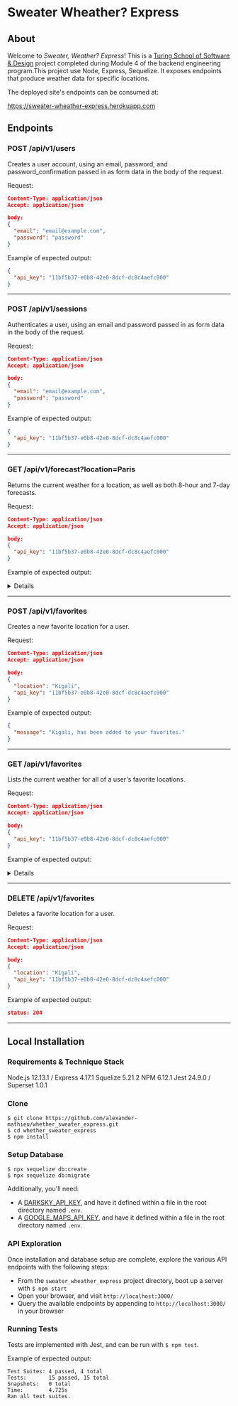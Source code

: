 # Sweater Wheather? Express

## About

Welcome to _Sweater, Weather? Express_! This is a [Turing School of Software & Design](https://turing.io/) project completed during Module 4 of the backend engineering program.This project use Node, Express, Sequelize.  It exposes endpoints that produce weather data for specific locations.

The deployed site's endpoints can be consumed at:

https://sweater-wheather-express.herokuapp.com


## Endpoints

### POST /api/v1/users

Creates a user account, using an email, password, and password_confirmation passed in as form data in the body of the request.

Request:

```json
Content-Type: application/json
Accept: application/json

body:
{
  "email": "email@example.com",
  "password": "password"
}
```

Example of expected output:

```json
{
  "api_key": "11bf5b37-e0b8-42e0-8dcf-dc8c4aefc000"
}
```
---

### POST /api/v1/sessions

Authenticates a user, using an email and password passed in as form data in the body of the request.

Request:

```json
Content-Type: application/json
Accept: application/json

body:
{
  "email": "email@example.com",
  "password": "password"
}
```

Example of expected output:

```json
{
  "api_key": "11bf5b37-e0b8-42e0-8dcf-dc8c4aefc000"
}
```

---

### GET /api/v1/forecast?location=Paris

Returns the current weather for a location, as well as both 8-hour and 7-day forecasts.

Request:

```json
Content-Type: application/json
Accept: application/json

body:
{
  "api_key": "11bf5b37-e0b8-42e0-8dcf-dc8c4aefc000"
}
```

Example of expected output:

<details>

```json
{
    "data": {
        "location": "Paris",
        "currently": {
            "time": 1576614962,
            "summary": "Overcast",
            "icon": "cloudy",
            "precipIntensity": 0.0026,
            "precipProbability": 0.29,
            "precipType": "rain",
            "temperature": 48.78,
            "apparentTemperature": 46,
            "dewPoint": 44.43,
            "humidity": 0.85,
            "pressure": 1009.1,
            "windSpeed": 6.19,
            "windGust": 13.07,
            "windBearing": 233,
            "cloudCover": 0.99,
            "uvIndex": 0,
            "visibility": 10,
            "ozone": 349.6
        },
        "hourly": [
            {
                "time": 1576612800,
                "summary": "Overcast",
                "icon": "cloudy",
                "precipIntensity": 0.003,
                "precipProbability": 0.34,
                "precipType": "rain",
                "temperature": 49.46,
                "apparentTemperature": 46.89,
                "dewPoint": 44.56,
                "humidity": 0.83,
                "pressure": 1008.5,
                "windSpeed": 6.25,
                "windGust": 13.14,
                "windBearing": 225,
                "cloudCover": 0.98,
                "uvIndex": 0,
                "visibility": 10,
                "ozone": 351.9
            }
        ],
        "daily": [
            {
                "time": 1576537200,
                "summary": "Light rain starting in the afternoon.",
                "icon": "rain",
                "sunriseTime": 1576568400,
                "sunsetTime": 1576598160,
                "moonPhase": 0.7,
                "precipIntensity": 0.0035,
                "precipIntensityMax": 0.0252,
                "precipIntensityMaxTime": 1576599000,
                "precipProbability": 0.81,
                "precipType": "rain",
                "temperatureHigh": 59.38,
                "temperatureHighTime": 1576588740,
                "temperatureLow": 42.15,
                "temperatureLowTime": 1576652400,
                "apparentTemperatureHigh": 58.88,
                "apparentTemperatureHighTime": 1576588740,
                "apparentTemperatureLow": 40.35,
                "apparentTemperatureLowTime": 1576652400,
                "dewPoint": 45.75,
                "humidity": 0.79,
                "pressure": 1002.6,
                "windSpeed": 7.85,
                "windGust": 33.91,
                "windGustTime": 1576571040,
                "windBearing": 201,
                "cloudCover": 0.98,
                "uvIndex": 1,
                "uvIndexTime": 1576583280,
                "visibility": 10,
                "ozone": 329.6,
                "temperatureMin": 46.49,
                "temperatureMinTime": 1576623600,
                "temperatureMax": 59.38,
                "temperatureMaxTime": 1576588740,
                "apparentTemperatureMin": 44.43,
                "apparentTemperatureMinTime": 1576623600,
                "apparentTemperatureMax": 58.88,
                "apparentTemperatureMaxTime": 1576588740
            }
        ]
    }
}
```
</details>

---

### POST /api/v1/favorites

Creates a new favorite location for a user.

Request:

```json
Content-Type: application/json
Accept: application/json

body:
{
  "location": "Kigali",
  "api_key": "11bf5b37-e0b8-42e0-8dcf-dc8c4aefc000"
}
```

Example of expected output:

```json
{
  "message": "Kigali, has been added to your favorites."
}
```
---

### GET /api/v1/favorites

Lists the current weather for all of a user's favorite locations.

Request:

```json
Content-Type: application/json
Accept: application/json

body:
{
  "api_key": "11bf5b37-e0b8-42e0-8dcf-dc8c4aefc000"
}
```

Example of expected output:

<details>

```json
{
    "data": [
        {
            "location": "Nairobi",
            "currently": {
                "time": 1576652455,
                "summary": "Mostly Cloudy",
                "icon": "partly-cloudy-day",
                "precipIntensity": 0.001,
                "precipProbability": 0.07,
                "precipType": "rain",
                "temperature": 69.36,
                "apparentTemperature": 69.66,
                "dewPoint": 62.22,
                "humidity": 0.78,
                "pressure": 1015.4,
                "windSpeed": 9.99,
                "windGust": 17.73,
                "windBearing": 50,
                "cloudCover": 0.79,
                "uvIndex": 6,
                "visibility": 10,
                "ozone": 244.1
            }
        },
        {
            "location": "Kigali",
            "currently": {
                "time": 1576652455,
                "summary": "Partly Cloudy",
                "icon": "partly-cloudy-day",
                "precipIntensity": 0,
                "precipProbability": 0,
                "temperature": 71.68,
                "apparentTemperature": 72.17,
                "dewPoint": 64.1,
                "humidity": 0.77,
                "pressure": 1014.6,
                "windSpeed": 1.59,
                "windGust": 4.28,
                "windBearing": 6,
                "cloudCover": 0.41,
                "uvIndex": 5,
                "visibility": 10,
                "ozone": 245.9
            }
        }
    ]
}
```
</details>

---

### DELETE /api/v1/favorites

Deletes a favorite location for a user.

Request:

```json
Content-Type: application/json
Accept: application/json

body:
{
  "location": "Kigali",
  "api_key": "11bf5b37-e0b8-42e0-8dcf-dc8c4aefc000"
}
```

Example of expected output:

```json
status: 204
```

---

## Local Installation

### Requirements & Technique Stack

Node.js 12.13.1 / Express 4.17.1
Squelize 5.21.2
NPM 6.12.1
Jest 24.9.0 / Superset 1.0.1

### Clone

```
$ git clone https://github.com/alexander-mathieu/whether_sweater_express.git
$ cd whether_sweater_express
$ npm install
```

### Setup Database

```
$ npx sequelize db:create
$ npx sequelize db:migrate
```

Additionally, you'll need:
* A [DARKSKY_API_KEY](https://darksky.net/dev/), and have it defined within a file in the root directory named `.env`.
* A [GOOGLE_MAPS_API_KEY](https://developers.google.com/maps/documentation/embed/get-api-key/), and have it defined within a file in the root directory named `.env`.

### API Exploration

Once installation and database setup are complete, explore the various API endpoints with the following steps:
* From the `sweater_wheather_express` project directory, boot up a server with `$ npm start`
* Open your browser, and visit `http://localhost:3000/`
* Query the available endpoints by appending to `http://localhost:3000/` in your browser

### Running Tests

Tests are implemented with Jest, and can be run with `$ npm test`.

Example of expected output:
```
Test Suites: 4 passed, 4 total
Tests:       15 passed, 15 total
Snapshots:   0 total
Time:        4.725s
Ran all test suites.
```